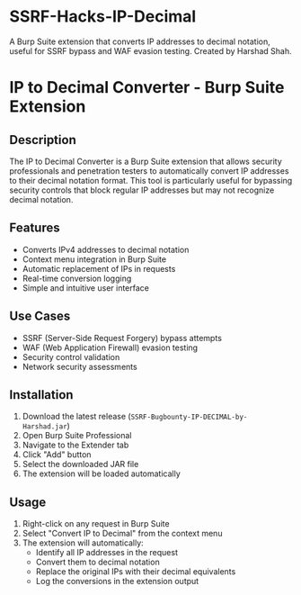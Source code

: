 # SSRF-Hacks-IP-Decimal
A Burp Suite extension that converts IP addresses to decimal notation, useful for SSRF bypass and WAF evasion testing. Created by Harshad Shah.

# IP to Decimal Converter - Burp Suite Extension

## Description
The IP to Decimal Converter is a Burp Suite extension that allows security professionals and penetration testers to automatically convert IP addresses to their decimal notation format. This tool is particularly useful for bypassing security controls that block regular IP addresses but may not recognize decimal notation.

## Features
- Converts IPv4 addresses to decimal notation
- Context menu integration in Burp Suite
- Automatic replacement of IPs in requests
- Real-time conversion logging
- Simple and intuitive user interface

## Use Cases
- SSRF (Server-Side Request Forgery) bypass attempts
- WAF (Web Application Firewall) evasion testing
- Security control validation
- Network security assessments

## Installation
1. Download the latest release (`SSRF-Bugbounty-IP-DECIMAL-by-Harshad.jar`)
2. Open Burp Suite Professional
3. Navigate to the Extender tab
4. Click "Add" button
5. Select the downloaded JAR file
6. The extension will be loaded automatically

## Usage
1. Right-click on any request in Burp Suite
2. Select "Convert IP to Decimal" from the context menu
3. The extension will automatically:
   - Identify all IP addresses in the request
   - Convert them to decimal notation
   - Replace the original IPs with their decimal equivalents
   - Log the conversions in the extension output

